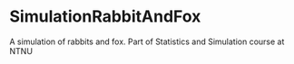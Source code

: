 # SimulationRabbitAndFox
A simulation of rabbits and fox. Part of Statistics and Simulation course at NTNU
